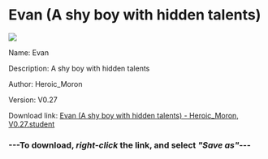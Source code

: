 # Evan (A shy boy with hidden talents)

<img src = "https://raw.githubusercontent.com/Arbiter1223/Koukou-Gurashi-Custom-Students/master/Students/Files/Evan%20(A%20shy%20boy%20with%20hidden%20talents).png">

Name: Evan

Description: A shy boy with hidden talents

Author: Heroic_Moron

Version: V0.27

Download link: <a href="https://raw.githubusercontent.com/Arbiter1223/Koukou-Gurashi-Custom-Students/master/Students/Files/Evan%20(A%20shy%20boy%20with%20hidden%20talents)%20-%20Heroic_Moron%2C%20V0.27.student">Evan (A shy boy with hidden talents) - Heroic_Moron, V0.27.student</a>

### ---**To download, _right-click_ the link, and select _"Save as"_**---

